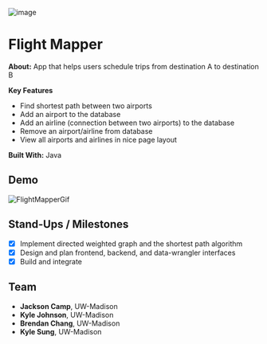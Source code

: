 ![image](https://user-images.githubusercontent.com/37753577/179615777-a9b155cb-2ba0-4cec-b785-c019f79ae4ae.png)
# Flight Mapper
**About:** App that helps users schedule trips from destination A to destination B

**Key Features** 
- Find shortest path between two airports
- Add an airport to the database
- Add an airline (connection between two airports) to the database
- Remove an airport/airline from database
- View all airports and airlines in nice page layout

**Built With:** Java

## Demo
![FlightMapperGif](https://user-images.githubusercontent.com/37753577/179614379-0c3db4a6-9238-43c7-8410-8912c6d0790b.gif)

## Stand-Ups / Milestones
- [x] Implement directed weighted graph and the shortest path algorithm
- [x] Design and plan frontend, backend, and data-wrangler interfaces
- [x] Build and integrate

## Team
- **Jackson Camp**, UW-Madison
- **Kyle Johnson**, UW-Madison
- **Brendan Chang**, UW-Madison
- **Kyle Sung**, UW-Madison

